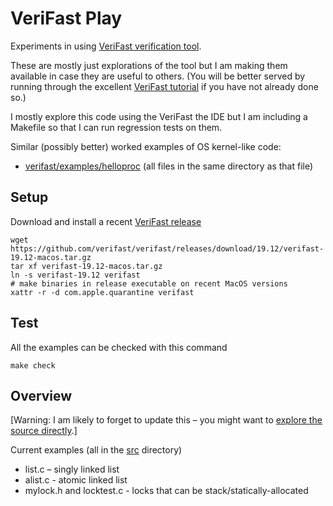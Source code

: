 # VeriFast Play

Experiments in using [VeriFast verification tool](https://github.com/verifast/verifast).

These are mostly just explorations of the tool but I am making them available
in case they are useful to others.
(You will be better served by running through the excellent
[VeriFast tutorial](https://people.cs.kuleuven.be/~bart.jacobs/verifast/tutorial.pdf)
if you have not already done so.)

I mostly explore this code using the VeriFast the IDE but I am including
a Makefile so that I can run regression tests on them.

Similar (possibly better) worked examples of OS kernel-like code:

- [verifast/examples/helloproc](https://github.com/verifast/verifast/blob/master/examples/helloproc/vf_README.txt)
  (all files in the same directory as that file)

## Setup

Download and install a recent [VeriFast
release](https://github.com/verifast/verifast/releases)

    wget https://github.com/verifast/verifast/releases/download/19.12/verifast-19.12-macos.tar.gz
    tar xf verifast-19.12-macos.tar.gz
    ln -s verifast-19.12 verifast
    # make binaries in release executable on recent MacOS versions
    xattr -r -d com.apple.quarantine verifast

## Test

All the examples can be checked with this command

    make check

## Overview

[Warning: I am likely to forget to update this – you might want to [explore the source directly](src).]

Current examples (all in the [src](src) directory)

- list.c – singly linked list
- alist.c - atomic linked list
- mylock.h and locktest.c - locks that can be stack/statically-allocated
